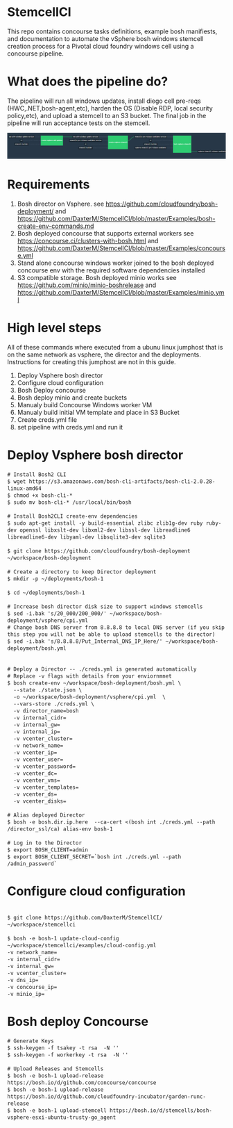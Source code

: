 # StemcellCI

This repo contains concourse tasks definitions, example bosh manifiests, and documentation to automate the vSphere bosh windows stemcell creation process for a Pivotal cloud foundry windows cell using a concourse pipeline.  

# What does the pipeline do?
The pipeline will run all windows updates, install diego cell pre-reqs (HWC,.NET,bosh-agent,etc), harden the OS (Disable RDP, local security policy,etc), and upload a stemcell to an S3 bucket. The final job in the pipeline will run acceptance tests on the stemcell.

![Pipeline](https://github.com/DaxterM/StemcellCI/blob/master/Examples/pipeline.png)
# Requirements
1. Bosh director on Vsphere. see https://github.com/cloudfoundry/bosh-deployment/ and https://github.com/DaxterM/StemcellCI/blob/master/Examples/bosh-create-env-commands.md
2. Bosh deployed concourse that supports external workers see https://concourse.ci/clusters-with-bosh.html and https://github.com/DaxterM/StemcellCI/blob/master/Examples/concourse.yml
3. Stand alone concourse windows worker joined to the bosh deployed concourse env with the required software dependencies installed
4. S3 compatible storage. Bosh deployed minio works see https://github.com/minio/minio-boshrelease and https://github.com/DaxterM/StemcellCI/blob/master/Examples/minio.yml

# High level steps

All of these commands where executed from a ubunu linux jumphost that is on the same network as vsphere, the director and the deployments. Instructions for creating this jumphost are not in this guide.

1. Deploy Vsphere bosh director 
2. Configure cloud configuration
3. Bosh Deploy concourse 
4. Bosh deploy minio and create buckets
5. Manualy build Concourse Windows worker VM
6. Manualy build initial VM template and place in S3 Bucket
7. Create creds.yml file
8. set pipeline with creds.yml and run it 

# Deploy Vsphere bosh director 

```
# Install Bosh2 CLI
$ wget https://s3.amazonaws.com/bosh-cli-artifacts/bosh-cli-2.0.28-linux-amd64
$ chmod +x bosh-cli-*
$ sudo mv bosh-cli-* /usr/local/bin/bosh

# Install Bosh2CLI create-env dependencies
$ sudo apt-get install -y build-essential zlibc zlib1g-dev ruby ruby-dev openssl libxslt-dev libxml2-dev libssl-dev libreadline6 libreadline6-dev libyaml-dev libsqlite3-dev sqlite3

$ git clone https://github.com/cloudfoundry/bosh-deployment ~/workspace/bosh-deployment

# Create a directory to keep Director deployment
$ mkdir -p ~/deployments/bosh-1

$ cd ~/deployments/bosh-1

# Increase bosh director disk size to support windows stemcells
$ sed -i.bak 's/20_000/200_000/' ~/workspace/bosh-deployment/vsphere/cpi.yml
# Change bosh DNS server from 8.8.8.8 to local DNS server (if you skip this step you will not be able to upload stemcells to the director)
$ sed -i.bak 's/8.8.8.8/Put_Internal_DNS_IP_Here/' ~/workspace/bosh-deployment/bosh.yml 


# Deploy a Director -- ./creds.yml is generated automatically
# Replace -v flags with details from your enviornmnet 
$ bosh create-env ~/workspace/bosh-deployment/bosh.yml \
  --state ./state.json \
  -o ~/workspace/bosh-deployment/vsphere/cpi.yml  \
  --vars-store ./creds.yml \
  -v director_name=bosh 
  -v internal_cidr=
  -v internal_gw= 
  -v internal_ip= 
  -v vcenter_cluster= 
  -v network_name= 
  -v vcenter_ip= 
  -v vcenter_user= 
  -v vcenter_password= 
  -v vcenter_dc= 
  -v vcenter_vms= 
  -v vcenter_templates= 
  -v vcenter_ds=
  -v vcenter_disks=
  
# Alias deployed Director
$ bosh -e bosh.dir.ip.here  --ca-cert <(bosh int ./creds.yml --path /director_ssl/ca) alias-env bosh-1

# Log in to the Director
$ export BOSH_CLIENT=admin
$ export BOSH_CLIENT_SECRET=`bosh int ./creds.yml --path /admin_password`
 ```
# Configure cloud configuration

```

$ git clone https://github.com/DaxterM/StemcellCI/ ~/workspace/stemcellci

$ bosh -e bosh-1 update-cloud-config ~/workspace/stemcellci/examples/cloud-config.yml 
-v network_name= 
-v internal_cidr=
-v internal_gw=
-v vcenter_cluster=
-v dns_ip=
-v concourse_ip=
-v minio_ip=

```
# Bosh  deploy  Concourse
```
# Generate Keys
$ ssh-keygen -f tsakey -t rsa  -N ''
$ ssh-keygen -f workerkey -t rsa  -N '' 

# Upload Releases and Stemcells
$ bosh -e bosh-1 upload-release https://bosh.io/d/github.com/concourse/concourse
$ bosh -e bosh-1 upload-release https://bosh.io/d/github.com/cloudfoundry-incubator/garden-runc-release
$ bosh -e bosh-1 upload-stemcell https://bosh.io/d/stemcells/bosh-vsphere-esxi-ubuntu-trusty-go_agent


```

